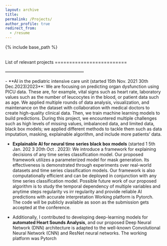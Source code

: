 ```yaml
---
layout: archive
title: 
permalink: /Projects/
author_profile: true
redirect_from:
  - /resume
---
```

{% include base_path %}


<br>
List of relevant projects
=========================
<hr style="border-top: 3px solid lightgray; margin: 20px 0; width: 50%; text-align: left;">
- **AI in the pediatric intensive care unit (started 15th Nov. 2021 30th Dec.2023)2023**: We are focusing on predicting organ dysfunction using PICU data. These are, for example, vital signs such as heart rate, laboratory values such as the number of leucocytes in the blood, or patient data such as age.
We applied multiple rounds of data analysis, visualization, and
maintenance on the dataset with collaboration with medical doctors to
create high-quality clinical data. Then, we train machine learning models
to build predictions. During this project, we encountered multiple
challenges such as high levels of missing values, imbalanced data, and
limited data, black box models; we applied different methods to tackle
them such as data imputation, masking, explainable algorithm, and
include more patients’ data.

- **Explainable AI for neural time series black box models** (started 1 5th Jan.
202 3 20th Oct . 2023): We introduce a framework for explaining decisions of any time series classification model. Our proposed framework utilizes a parameterized model for mask generation. Its effectiveness is demonstrated through experiments over real-world datasets and time series classification models. Our framework is also computationally efficient and can be deployed in conjunction with any time series classification model.
Possible future work of our proposed algorithm is to study the temporal
dependency of multiple variables and anytime steps regularity vs
irr regularity and provide reliable AI predictions with accurate interpretation
Working platform is
Pytorch. The code will be publicly available as soon
as the submission gets accepted at the conference.

- Additionally, I contributed to developing deep-learning models for
**automated Heart Sounds Analysis**, and our proposed Deep Neural Network (DNN) architecture is adapted to the well-known Convolutional Neural Network (CNN) and ResNet neural networks. The working platform was Pytorch
